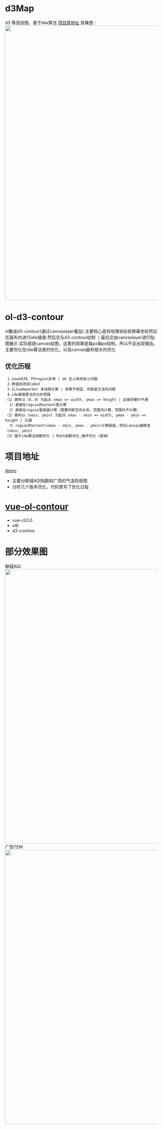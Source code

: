 # d3Map
d3 等高线图，基于idw算法
[项目原地址](https://github.com/sgcc/d3Map.git)
效果图：
  <img width="900" src="https://liquid-zhangliquan.github.io/ol-d3-contours/images/20170626014633.png">

# ol-d3-contour 
ol集成d3-contour(通过canvaslayer叠加)
主要核心是将地理坐标转屏幕坐标然后在画布内进行idw插值
然后交与d3-contour绘制（
最后交由canvaslayer进行贴图展示
实际就是canvas绘图，这里的效果是每px每px绘制，所以不会出现锯齿，主要优化在idw算法里的优化，以及canvas画布相关的优化

## 优化历程
```
 1.zoom大时，PXregion异常 | ok 左上角尚有小问题
 2.等值线添加label
 3.引入webworker 多线程计算 | 效果不明显，可能是方法的问题
 4.idw插值算法优化的思路
（1）画布以（0，0）为起点 xmax => width, ymax => height | 这条好像行不通
  1）直接在region的extent里计算
  2）直接在region里插值计算（需要判断空间关系，范围内计算，范围外不计算）
（2）画布以（xmin, ymin) 为起点 xmax - xmin => width, ymax - ymin => height | 已通
  3）region的extent(xmax - xmin, ymax - ymin)计算插值，然后canvas偏移至（xmin, ymin)
（3）基于idw算法函数优化 | Math函数优化,循环优化（递减）
```

# 项目地址
[demo](https://liquid-zhangliquan.github.io/ol-d3-contours/)
* 主要分聊城AQI指数和广西的气温色斑图
* 分好几个版本优化，代码里写了优化过程

# [vue-ol-contour](https://github.com/Liquid-Zhangliquan/d3-contour-map)
* vue-cli3.0
* ol6
* d3-contour


# 部分效果图
聊城AQI
  <img width="900" src="https://liquid-zhangliquan.github.io/ol-d3-contours/images/lc.jpg">
广西TEM
 <img width="900" src="https://liquid-zhangliquan.github.io/ol-d3-contours/images/gx.jpg">


